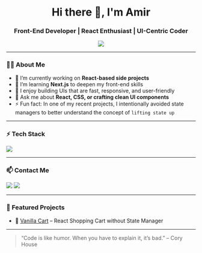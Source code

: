 <h1 align="center">Hi there 👋, I'm Amir</h1>
<h3 align="center">Front-End Developer | React Enthusiast | UI-Centric Coder</h3>

<p align="center">
  <img src="https://readme-typing-svg.herokuapp.com?font=Fira+Code&size=22&duration=2000&pause=1000&center=true&width=435&lines=Front-End+Developer;React+Fanatic;Pixel-Perfect+UI+Lover" />
</p>

---

### 👨‍💻 About Me

- 🔭 I’m currently working on **React-based side projects**  
- 🌱 I’m learning **Next.js** to deepen my front-end skills  
- 🧠 I enjoy building UIs that are fast, responsive, and user-friendly  
- 💬 Ask me about **React, CSS, or crafting clean UI components**  
- ⚡ Fun fact: In one of my recent projects, I intentionally avoided state managers to better understand the concept of `lifting state up`  


---

### ⚡ Tech Stack

<p align="left">
  <img src="https://skillicons.dev/icons?i=react,js,ts,html,css,tailwind,nextjs,vite" />
</p>


---

### 📫 Contact Me

<p>
  <a href="mailto:amirkasraeian611@gmail.com"><img src="https://img.shields.io/badge/Gmail-D14836?style=for-the-badge&logo=gmail&logoColor=white"></a>
 <a href="https://www.linkedin.com/in/amir-kasraeian" target="_blank"><img src="https://img.shields.io/badge/LinkedIn-0A66C2?style=for-the-badge&logo=linkedin&logoColor=white"></a>
</p>

---

### 🧩 Featured Projects

- 🔹 [Vanilla Cart](https://vanilla-cart-one.vercel.app/) – React Shopping Cart without State Manager

---

> “Code is like humor. When you have to explain it, it’s bad.” – Cory House
